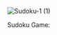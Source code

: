 
![Sudoku-1 (1)](https://user-images.githubusercontent.com/56554962/196886937-42022fe9-f7db-4310-90a9-3bdfb1658624.jpg)


Sudoku Game:
